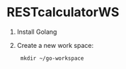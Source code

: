 RESTcalculatorWS
================

1. Install Golang
2. Create a new work space:

        mkdir ~/go-workspace
